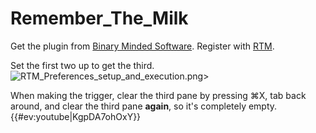 # Remember\_The\_Milk

Get the plugin from [Binary Minded Software](http://www.binaryminded.com/qsrtm.html). Register with [RTM](http://www.rememberthemilk.com/).

Set the first two up to get the third. ![RTM\_Preferences\_setup\_and\_execution.png>](images/RTM\_Preferences\_setup\_and\_execution.png)

When making the trigger, clear the third pane by pressing ⌘X, tab back around, and clear the third pane **again**, so it's completely empty. \{{#ev:youtube|KgpDA7ohOxY\}}
